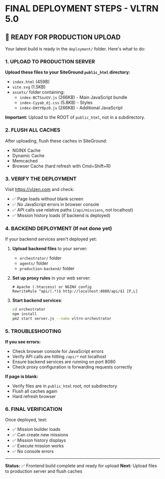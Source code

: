 # FINAL DEPLOYMENT STEPS - VLTRN 5.0

## 🚀 READY FOR PRODUCTION UPLOAD

Your latest build is ready in the `deployment/` folder. Here's what to do:

### 1. UPLOAD TO PRODUCTION SERVER

**Upload these files to your SiteGround `public_html` directory:**
- `index.html` (459B)
- `vite.svg` (1.5KB)
- `assets/` folder containing:
  - `index-BCTSozGV.js` (266KB) - Main JavaScript bundle
  - `index-Cyyab_dj.css` (5.8KB) - Styles
  - `index-DmtY0pz0.js` (266KB) - Additional JavaScript

**Important:** Upload to the ROOT of `public_html`, not in a subdirectory.

### 2. FLUSH ALL CACHES

After uploading, flush these caches in SiteGround:
- NGINX Cache
- Dynamic Cache  
- Memcached
- Browser Cache (hard refresh with Cmd+Shift+R)

### 3. VERIFY THE DEPLOYMENT

Visit https://vlzen.com and check:
- ✅ Page loads without blank screen
- ✅ No JavaScript errors in browser console
- ✅ API calls use relative paths (`/api/missions`, not localhost)
- ✅ Mission history loads (if backend is deployed)

### 4. BACKEND DEPLOYMENT (If not done yet)

If your backend services aren't deployed yet:

1. **Upload backend files** to your server:
   - `orchestrator/` folder
   - `agents/` folder
   - `production-backend/` folder

2. **Set up proxy rules** in your web server:
   ```
   # Apache (.htaccess) or NGINX config
   RewriteRule ^api/(.*)$ http://localhost:8080/api/$1 [P,L]
   ```

3. **Start backend services**:
   ```bash
   cd orchestrator
   npm install
   pm2 start server.js --name vltrn-orchestrator
   ```

### 5. TROUBLESHOOTING

**If you see errors:**
- Check browser console for JavaScript errors
- Verify API calls are hitting `/api/*` not localhost
- Ensure backend services are running on port 8080
- Check proxy configuration is forwarding requests correctly

**If page is blank:**
- Verify files are in `public_html` root, not subdirectory
- Flush all caches again
- Hard refresh browser

### 6. FINAL VERIFICATION

Once deployed, test:
- ✅ Mission builder loads
- ✅ Can create new missions
- ✅ Mission history displays
- ✅ Execute mission works
- ✅ No console errors

---

**Status:** ✅ Frontend build complete and ready for upload
**Next:** Upload files to production server and flush caches 